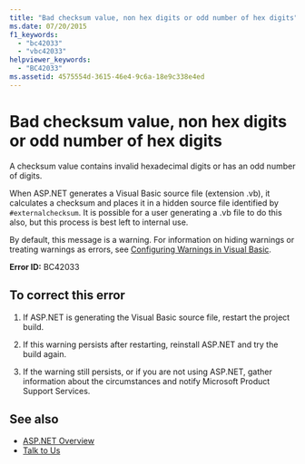 ```yaml
---
title: "Bad checksum value, non hex digits or odd number of hex digits"
ms.date: 07/20/2015
f1_keywords: 
  - "bc42033"
  - "vbc42033"
helpviewer_keywords: 
  - "BC42033"
ms.assetid: 4575554d-3615-46e4-9c6a-18e9c338e4ed
---
```

# Bad checksum value, non hex digits or odd number of hex digits
A checksum value contains invalid hexadecimal digits or has an odd number of digits.  
  
 When ASP.NET generates a Visual Basic source file (extension .vb), it calculates a checksum and places it in a hidden source file identified by `#externalchecksum`. It is possible for a user generating a .vb file to do this also, but this process is best left to internal use.  
  
 By default, this message is a warning. For information on hiding warnings or treating warnings as errors, see [Configuring Warnings in Visual Basic](/visualstudio/ide/configuring-warnings-in-visual-basic).  
  
 **Error ID:** BC42033  
  
## To correct this error  
  
1. If ASP.NET is generating the Visual Basic source file, restart the project build.  
  
2. If this warning persists after restarting, reinstall ASP.NET and try the build again.  
  
3. If the warning still persists, or if you are not using ASP.NET, gather information about the circumstances and notify Microsoft Product Support Services.  
  
## See also

- [ASP.NET Overview](/aspnet/overview)
- [Talk to Us](/visualstudio/ide/talk-to-us)
